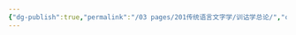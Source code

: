 ```yaml
---
{"dg-publish":true,"permalink":"/03 pages/201传统语言文字学/训诂学总论/","created":"2024-11-30T21:41:11.731+08:00","updated":"2025-03-01T23:00:15.856+08:00"}
---
```



